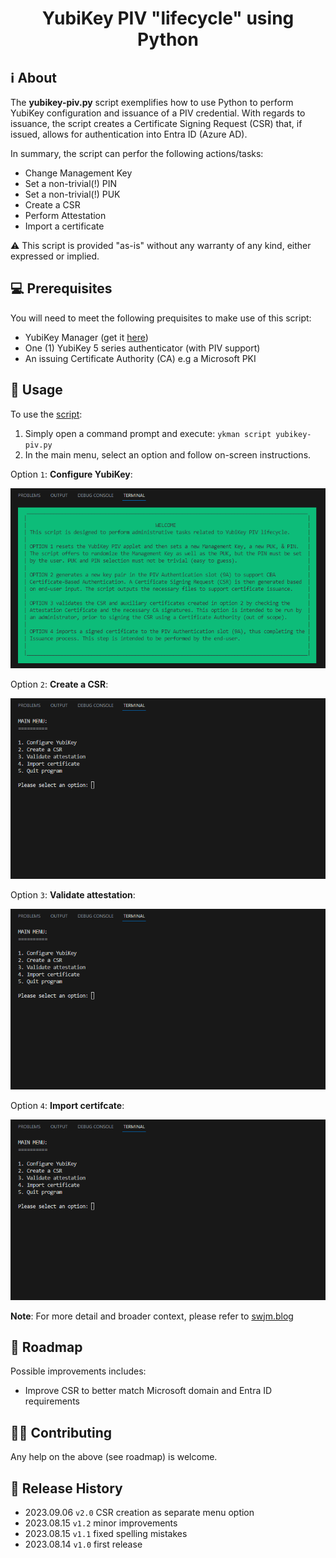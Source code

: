 <h1 align="center"> YubiKey PIV "lifecycle" using Python</h1>

## ℹ️ About
The **yubikey-piv.py** script exemplifies how to use Python to perform YubiKey configuration and issuance of a PIV credential. 
With regards to issuance, the script creates a Certificate Signing Request (CSR) that, if issued, allows for authentication into Entra ID (Azure AD).

In summary, the script can perfor the following actions/tasks:

* Change Management Key
* Set a non-trivial(!) PIN
* Set a non-trivial(!) PUK
* Create a CSR
* Perform Attestation
* Import a certificate

⚠️ This script is provided "as-is" without any warranty of any kind, either expressed or implied.

## 💻 Prerequisites
You will need to meet the following prequisites to make use of this script:

- YubiKey Manager (get it [here](https://www.yubico.com/support/download/yubikey-manager/))
- One (1) YubiKey 5 series authenticator (with PIV support)
- An issuing Certificate Authority (CA) e.g a Microsoft PKI

## 📖 Usage
To use the [script](https://github.com/JMarkstrom/PIV/raw/main/yubikey-piv.py):

1. Simply open a command prompt and execute: ```ykman script yubikey-piv.py```
2. In the main menu, select an option and follow on-screen instructions.

Option ```1```: **Configure YubiKey**:

![](/images/configure-yubikey-piv-applet.gif)

Option ```2```: **Create a CSR**:

![](/images/create-csr-for-yubikey.gif)

Option ```3```: **Validate attestation**:

![](/images/validate-yubikey-attestation.gif)

Option ```4```: **Import certifcate**:

![](/images/import-certificate-to-yubikey.gif)


**Note**: For more detail and broader context, please refer to [swjm.blog](https://swjm.blog)

## 🥅 Roadmap
Possible improvements includes:
- Improve CSR to better match Microsoft domain and Entra ID requirements

## 🥷🏻 Contributing
Any help on the above (see roadmap) is welcome. 

## 📜 Release History
* 2023.09.06 `v2.0` CSR creation as separate menu option
* 2023.08.15 `v1.2` minor improvements
* 2023.08.15 `v1.1` fixed spelling mistakes
* 2023.08.14 `v1.0` first release
